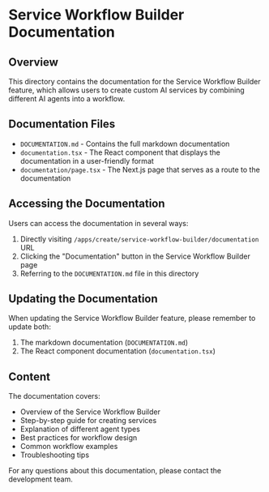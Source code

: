 # Service Workflow Builder Documentation

## Overview

This directory contains the documentation for the Service Workflow Builder feature, which allows users to create custom AI services by combining different AI agents into a workflow.

## Documentation Files

- `DOCUMENTATION.md` - Contains the full markdown documentation
- `documentation.tsx` - The React component that displays the documentation in a user-friendly format
- `documentation/page.tsx` - The Next.js page that serves as a route to the documentation

## Accessing the Documentation

Users can access the documentation in several ways:

1. Directly visiting `/apps/create/service-workflow-builder/documentation` URL
2. Clicking the "Documentation" button in the Service Workflow Builder page
3. Referring to the `DOCUMENTATION.md` file in this directory

## Updating the Documentation

When updating the Service Workflow Builder feature, please remember to update both:

1. The markdown documentation (`DOCUMENTATION.md`) 
2. The React component documentation (`documentation.tsx`)

## Content

The documentation covers:

- Overview of the Service Workflow Builder
- Step-by-step guide for creating services
- Explanation of different agent types
- Best practices for workflow design
- Common workflow examples
- Troubleshooting tips

For any questions about this documentation, please contact the development team.
